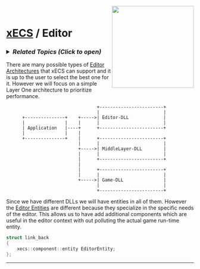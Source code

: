 <img src="https://i.imgur.com/TyjrCTS.jpg" align="right" width="220px" /><br>
# [xECS](xecs.md) / Editor

<h3><details><summary><i><b>Related Topics </b>(Click to open)</i></summary>

* [Component Serialization](xecs_component_serialization.md)
* [Component Properties](xecs_component_properties.md)
* [Component Typedef](xecs_component_typedef.md)
* [Scene entity references](ecs_scene_entity_references.md)
* [Scene Ranges](xecs_scene_ranges.md)
* [Scene file format, details about entities](xecs_scene_serialization_entity.md)
</details></h3>

There are many possible types of [Editor Architectures](xecs_editor_architectures.md) that xECS can support and it is up to the user to select the best one for it. However we will focus on a simple Layer One architecture to prioritize performance. 

~~~
                                  +------------------------+ 
                                  |                        | 
      +---------------+    +----->| Editor-DLL             |  
      |               |    |      |                        | 
      | Application   |----+      +------------------------+ 
      |               |    |                        
      +---------------+    |      +------------------------+ 
                           |      |                        | 
                           +----->| MiddleLayer-DLL        |  
                           |      |                        | 
                           |      +------------------------+
                           |
                           |      +------------------------+ 
                           |      |                        |  
                           +----->| Game-DLL               |  
                                  |                        | 
                                  +------------------------+
~~~

Since we have different DLLs we will have entities in all of them. However the [Editor Entities](xecs_editor_entities.md) are different because they specialize in the specific needs of the editor. This allows us to have add additional components which are useful in the editor context with out polluting the actual game run-time entity.


~~~cpp
struct link_back
{
    xecs::component::entity EditorEntity;
};
~~~


---